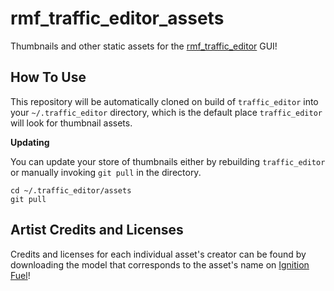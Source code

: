 # rmf_traffic_editor_assets

Thumbnails and other static assets for the [rmf_traffic_editor](https://github.com/open-rmf/rmf_traffic_editor) GUI!



## How To Use

This repository will be automatically cloned on build of `traffic_editor` into your `~/.traffic_editor` directory, which is the default place `traffic_editor` will look for thumbnail assets.

**Updating**

You can update your store of thumbnails either by rebuilding `traffic_editor` or manually invoking `git pull` in the directory.

```shell
cd ~/.traffic_editor/assets
git pull
```



## Artist Credits and Licenses

Credits and licenses for each individual asset's creator can be found by downloading the model that corresponds to the asset's name on [Ignition Fuel](https://app.ignitionrobotics.org/fuel)!
